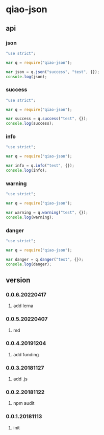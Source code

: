 # qiao-json

## api

### json

```javascript
"use strict";

var q = require("qiao-json");

var json = q.json("success", "test", {});
console.log(json);
```

### success

```javascript
"use strict";

var q = require("qiao-json");

var success = q.success("test", {});
console.log(success);
```

### info

```javascript
"use strict";

var q = require("qiao-json");

var info = q.info("test", {});
console.log(info);
```

### warning

```javascript
"use strict";

var q = require("qiao-json");

var warning = q.warning("test", {});
console.log(warning);
```

### danger

```javascript
"use strict";

var q = require("qiao-json");

var danger = q.danger("test", {});
console.log(danger);
```

## version

### 0.0.6.20220417

1. add lerna

### 0.0.5.20220407

1. md

### 0.0.4.20191204

1. add funding

### 0.0.3.20181127

1. add .js

### 0.0.2.20181122

1. npm audit

### 0.0.1.20181113

1. init
